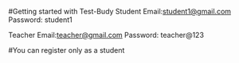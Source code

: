 #Getting started with Test-Budy
Student Email:student1@gmail.com
Password: student1

Teacher Email:teacher@gmail.com
Password: teacher@123

#You can register only as a student 



